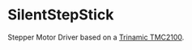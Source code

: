 # SilentStepStick
Stepper Motor Driver based on a [Trinamic TMC2100](http://www.trinamic.com/products/integrated-circuits/stepper-power-driver/tmc2100).
